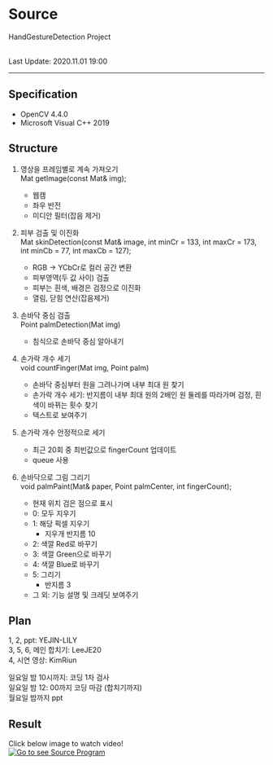 # Source
HandGestureDetection Project

<br>
Last Update: 2020.11.01 19:00 <br>

---

## Specification
* OpenCV 4.4.0
* Microsoft Visual C++ 2019

## Structure
1. 영상을 프레임별로 계속 가져오기 <br>
   Mat getImage(const Mat& img);
   - 웹캠
   - 좌우 반전
   - 미디안 필터(잡음 제거)

2. 피부 검출 및 이진화 <br>
   Mat skinDetection(const Mat& image, int minCr = 133, int maxCr = 173, int minCb = 77, int maxCb = 127);
   - RGB -> YCbCr로 컬러 공간 변환
   - 피부영역(두 값 사이) 검출 
   - 피부는 흰색, 배경은 검정으로 이진화
   - 열림, 닫힘 연산(잡음제거)

3. 손바닥 중심 검출 <br>
   Point palmDetection(Mat img)
   - 침식으로 손바닥 중심 알아내기

4. 손가락 개수 세기 <br>
   void countFinger(Mat img, Point palm)
   - 손바닥 중심부터 원을 그려나가며 내부 최대 원 찾기
   - 손가락 개수 세기: 반지름이 내부 최대 원의 2배인 원 둘레를 따라가며 검정, 흰색이 바뀌는 횟수 찾기
   - 텍스트로 보여주기

5. 손가락 개수 안정적으로 세기
   - 최근 20회 중 최빈값으로 fingerCount 업데이트
   - queue 사용
   
6. 손바닥으로 그림 그리기 <br>
   void palmPaint(Mat& paper, Point palmCenter, int fingerCount);
   - 현재 위치 검은 점으로 표시
   - 0: 모두 지우기
   - 1: 해당 픽셀 지우기
      + 지우개 반지름 10
   - 2: 색깔 Red로 바꾸기
   - 3: 색깔 Green으로 바꾸기
   - 4: 색깔 Blue로 바꾸기
   - 5: 그리기
      + 반지름 3
   - 그 외: 기능 설명 및 크레딧 보여주기

## Plan
1, 2, ppt: YEJIN-LILY<br>
3, 5, 6, 메인 합치기: LeeJE20<br>
4, 시연 영상: KimRiun<br>

일요일 밤 10시까지: 코딩 1차 검사<br>
일요일 밤 12: 00까지 코딩 마감 (합치기까지)<br>
월요일 밤까지 ppt

## Result
Click below image to watch video! <br>
[![Go to see Source Program](http://img.youtube.com/vi/-6FC3nyXvvU/0.jpg)](https://youtu.be/-6FC3nyXvvU) 

